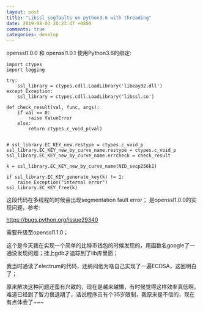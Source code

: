 ```yaml
---
layout: post
title: "Libssl segfaults on python3.6 with threading"
date: 2019-08-03 20:23:47 +0800
comments: true
categories: develop
---
```


openssl1.0.0 和 openssl1.0.1 使用Python3.6的绑定:

<!-- more -->

```
import ctypes
import logging

try:
    ssl_library = ctypes.cdll.LoadLibrary('libeay32.dll')
except Exception:
    ssl_library = ctypes.cdll.LoadLibrary('libssl.so')

def check_result(val, func, args):
    if val == 0:
        raise ValueError
    else:
        return ctypes.c_void_p(val)


# ssl_library.EC_KEY_new.restype = ctypes.c_void_p
ssl_library.EC_KEY_new_by_curve_name.restype = ctypes.c_void_p
ssl_library.EC_KEY_new_by_curve_name.errcheck = check_result

k = ssl_library.EC_KEY_new_by_curve_name(NID_secp256k1)

if ssl_library.EC_KEY_generate_key(k) != 1:
    raise Exception("internal error")
ssl_library.EC_KEY_free(k)
```

这段代码在多线程的时候会出现segmentation fault error； 是openssl1.0.0的实现问题，参考:

https://bugs.python.org/issue29340

需要升级至openssl1.1.0；

这个是今天我在实现一个简单的比特币钱包的时候发现的，用函数名google了一通没发现问题；挂上gdb才追踪到了lib库里面；

我当时通读了electrum的代码，还纳闷他为啥自己实现了一遍ECDSA，这回明白了；

原来解决这种问题还蛮有兴致的，现在是越来越懒，有时候觉得这样效率真低啊，难道已经到了智力衰退期了，话说程序员有个35岁限制，我原来是不信的，现在有点体会了~~~

